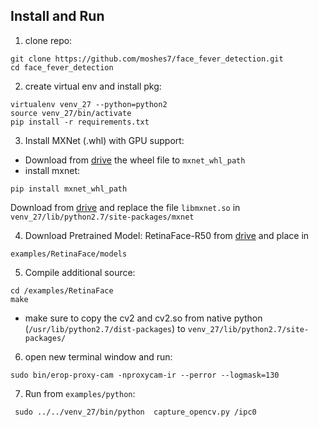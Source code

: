 
## Install and Run

1. clone repo:
```
git clone https://github.com/moshes7/face_fever_detection.git
cd face_fever_detection
```
2. create virtual env and install pkg:
```
virtualenv venv_27 --python=python2
source venv_27/bin/activate
pip install -r requirements.txt
```
3. Install MXNet (.whl) with GPU support:
- Download from [drive](https://drive.google.com/open?id=1i-wgDa8rVv-9l-iR8iEhWNSLt7A9bRwZ) the wheel file to ``mxnet_whl_path``
- install mxnet:
```
pip install mxnet_whl_path
```
Download from [drive](https://drive.google.com/open?id=1fPVmW7MVMW1C13mv0ZEDXv1JmHRyZzbh) and replace the file ``libmxnet.so`` in ``venv_27/lib/python2.7/site-packages/mxnet``

4. Download Pretrained Model: RetinaFace-R50 from [drive](https://drive.google.com/open?id=1p75bDFzOa0LFTdgBJcq3BZDKOMpZ0qp4) and place in
```
examples/RetinaFace/models
```
5. Compile additional source:
```
cd /examples/RetinaFace
make
```
- make sure to copy the cv2 and cv2.so from native python (``/usr/lib/python2.7/dist-packages``) to ``venv_27/lib/python2.7/site-packages/``
6. open new terminal window and run:
```
sudo bin/erop-proxy-cam -nproxycam-ir --perror --logmask=130
```
7. Run from ```examples/python```:
```
 sudo ../../venv_27/bin/python  capture_opencv.py /ipc0
```

